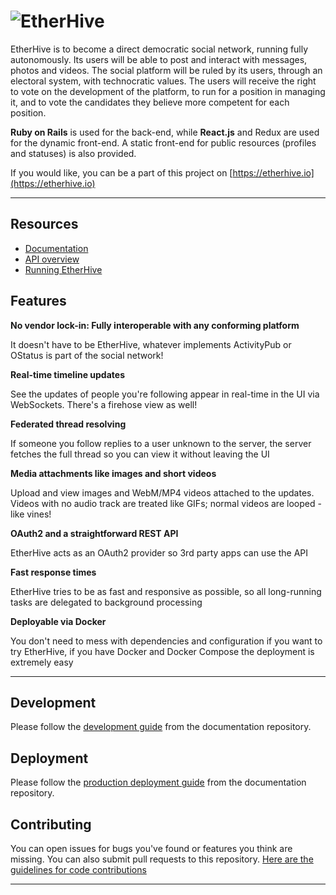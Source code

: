 ![EtherHive](https://i.imgur.com/1YxwFyU.png)
========

EtherHive is to become a direct democratic social network, running fully autonomously. Its users will be able to post and interact with messages, photos and videos. The social platform will be ruled by its users, through an electoral system, with technocratic values.  The users will receive the right to vote on the development of the platform, to run for a position in managing it, and to vote the candidates they believe more competent for each position.

**Ruby on Rails** is used for the back-end, while **React.js** and Redux are used for the dynamic front-end. A static front-end for public resources (profiles and statuses) is also provided.

If you would like, you can be a part of this project on [https://etherhive.io](https://etherhive.io)


---

## Resources
- [Documentation](https://github.com/etherhive/docs/blob/master/README.md)
- [API overview](https://github.com/etherhive/docs/blob/master/API/API.md)
- [Running EtherHive](https://github.com/etherhive/docs/blob/master/Running/ProductionGuide.md)

## Features

**No vendor lock-in: Fully interoperable with any conforming platform**

It doesn't have to be EtherHive, whatever implements ActivityPub or OStatus is part of the social network!

**Real-time timeline updates**

See the updates of people you're following appear in real-time in the UI via WebSockets. There's a firehose view as well!

**Federated thread resolving**

If someone you follow replies to a user unknown to the server, the server fetches the full thread so you can view it without leaving the UI

**Media attachments like images and short videos**

Upload and view images and WebM/MP4 videos attached to the updates. Videos with no audio track are treated like GIFs; normal videos are looped - like vines!

**OAuth2 and a straightforward REST API**

EtherHive acts as an OAuth2 provider so 3rd party apps can use the API

**Fast response times**

EtherHive tries to be as fast and responsive as possible, so all long-running tasks are delegated to background processing

**Deployable via Docker**

You don't need to mess with dependencies and configuration if you want to try EtherHive, if you have Docker and Docker Compose the deployment is extremely easy

---

## Development

Please follow the [development guide](https://github.com/etherhive/docs/blob/master/Running/DevelopmentGuide.md) from the documentation repository.

## Deployment

Please follow the [production deployment guide](https://github.com/etherhive/docs/blob/master/Running/ProductionGuide.md) from the documentation repository.

## Contributing

You can open issues for bugs you've found or features you think are missing. You can also submit pull requests to this repository. [Here are the guidelines for code contributions](CONTRIBUTING.md)

---
